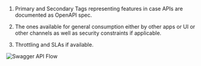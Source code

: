 1. Primary and Secondary Tags representing features in case APIs are documented as OpenAPI spec.

2. The ones available for general consumption either by other apps or UI or other channels as well as security constraints if applicable.

3. Throttling and SLAs if available.


![Swagger API Flow](/Images/Swagger_API.png)